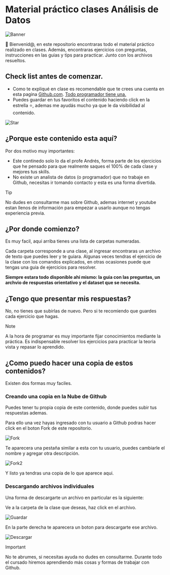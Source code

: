 # Material práctico clases Análisis de Datos

![Banner](https://github.com/Andresmup/recursos-analisis-datos/assets/77512331/111c233c-64ff-4f89-a111-916701038659)


👋​ Bienvenid@, en este repositorio encontraras todo el material práctico realizado en clases.
Además, encontraras ejercicios con preguntas, instrucciones en las guias y tips para practicar. Junto con los archivos resueltos.

## Check list antes de comenzar.
 - Como te expliqué en clase es recomendable que te crees una cuenta en esta pagina [Github.com](https://github.com/). <ins>Todo programador tiene una.</ins>
 - Puedes guardar en tus favoritos el contenido haciendo click en la estrella ⭐​, ademas me ayudás mucho ya que le da visibilidad al contenido.

![Star](https://github.com/Andresmup/recursos-analisis-datos/assets/77512331/fc9ad4b7-6a74-44c9-9b1b-9921c3e25f34)

## ¿Porque este contenido esta aquí?

Por dos motivo muy importantes:

- Este continedo solo lo da el profe Andrés, forma parte de los ejercicios que he pensado para que realmente saques el 100% de cada clase y mejores tus skills.
- No existe un analista de datos (o programador) que no trabaje en Github, necesitas ir tomando contacto y esta es una forma divertida.

> [!TIP]
> No dudes en consultarme mas sobre Github, ademas internet y youtube estan llenos de información para empezar a usarlo aunque no tengas experiencia previa.

## ¿Por donde comienzo?

Es muy facil, aqui arriba tienes una lista de carpetas numeradas.

Cada carpeta corresponde a una clase, al ingresar encontraras un archivo de texto que puedes leer y te guiara.
Algunas veces tendras el ejercicio de la clase con los comandos explicados, en otras ocasiones puede que tengas una guia de ejercicios para resolver.

**Siempre estara todo disponible ahi mismo: la guia con las preguntas, un archvio de respuestas orientativo y el dataset que se necesita.**

## ¿Tengo que presentar mis respuestas?

No, no tienes que subirlas de nuevo. Pero si te recomiendo que guardes cada ejercicio que hagas.

> [!NOTE]  
> A la hora de programar es muy importante fijar conocimientos mediante la práctica. Es indispensable resolver los ejercicios para practicar la teoria vista y repasar lo aprendido.

## ¿Como puedo hacer una copia de estos contenidos?

Existen dos formas muy faciles.

### Creando una copia en la Nube de Github

Puedes tener tu propia copia de este contenido, donde puedes subir tus respuestas ademas.

Para ello una vez hayas ingresado con tu usuario a Github podras hacer click en el boton Fork de este repositorio.

![Fork](https://github.com/Andresmup/recursos-analisis-datos/assets/77512331/d0a46872-a1a7-4f65-8f3f-36a7b1bdcb82)

Te aparecera una pestaña similar a esta con tu usuario, puedes cambiarle el nombre y agregar otra descripción.

![Fork2](https://github.com/Andresmup/recursos-analisis-datos/assets/77512331/69ec0213-64ad-41d7-9d3d-b84c31e780f4)

Y listo ya tendras una copia de lo que aparece aqui.

### Descargando archivos individuales

Una forma de descargarte un archivo en particular es la siguiente:

Ve a la carpeta de la clase que deseas, haz click en el archivo.

![Guardar](https://github.com/Andresmup/recursos-analisis-datos/assets/77512331/5ba1dd46-23b6-430c-b443-7deb13fb1394)

En la parte derecha te aparecera un boton para descargarte ese archivo.

![Descargar](https://github.com/Andresmup/recursos-analisis-datos/assets/77512331/8cf3b2f2-b486-4985-b344-a02010110c10)

> [!IMPORTANT]  
> No te abrumes, si necesitas ayuda no dudes en consultarme. Durante todo el cursado hiremos aprendiendo más cosas y formas de trabajar con Github.




